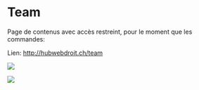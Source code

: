 Team
====

Page de contenus avec accès restreint, pour le moment que les commandes:

Lien: <http://hubwebdroit.ch/team>

![](https://library.test/images/U19ROkLWNL95zqfdFUjXgwQY646SJ1AahV1IKTwW.png)

![](https://library.test/images/HrU12oNkp9jOzmHqglQ2M3N79FKovA3zQd3hwUxH.png)